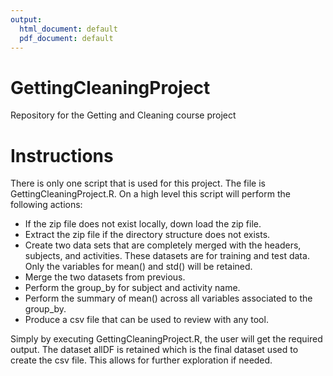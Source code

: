 ```yaml
---
output:
  html_document: default
  pdf_document: default
---
```

# GettingCleaningProject
Repository for the Getting and Cleaning course project

# Instructions
There is only one script that is used for this project.  The file is GettingCleaningProject.R.  On a high level this
script will perform the following actions:

  * If the zip file does not exist locally, down load the zip file.
  * Extract the zip file if the directory structure does not exists.
  * Create two data sets that are completely merged with the headers, subjects, and activities.  These datasets are for training and test data.  Only the variables for mean() and std() will be retained.
  * Merge the two datasets from previous.
  * Perform the group_by for subject and activity name.
  * Perform the summary of mean() across all variables associated to the group_by.
  * Produce a csv file that can be used to review with any tool. 

Simply by executing GettingCleaningProject.R, the user will get the required output.  The dataset allDF is retained which is the final dataset used to create the csv file.  This allows for further exploration if needed.



